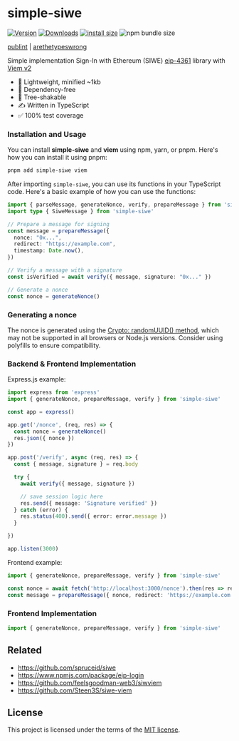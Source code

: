 # simple-siwe 

[![Version](https://img.shields.io/npm/v/simple-siwe)](https://www.npmjs.com/simple-siwe)
[![Downloads](https://img.shields.io/npm/dt/simple-siwe)](https://www.npmjs.com/simple-siwe)
[![install size](https://packagephobia.com/badge?p=simple-siwe)](https://packagephobia.com/result?p=simple-siwe)
![npm bundle size](https://img.shields.io/bundlephobia/min/simple-siwe)


[publint](https://publint.dev/simple-siwe) | 
[arethetypeswrong](https://arethetypeswrong.github.io/?p=simple-siwe)


Simple implementation Sign-In with Ethereum (SIWE) [eip-4361](https://eips.ethereum.org/EIPS/eip-4361) library with [Viem v2](https://viem.sh/)

- 🌱 Lightweight, minified ~1kb
- 🚫 Dependency-free
- 🌳 Tree-shakable
- ✍️ Written in TypeScript
- ✅ 100% test coverage

### Installation and Usage

You can install **simple-siwe** and **viem** using npm, yarn, or pnpm. Here's how you can install it using pnpm:

```bash
pnpm add simple-siwe viem
```

After importing `simple-siwe`, you can use its functions in your TypeScript code. Here's a basic example of how you can use the functions:

```typescript
import { parseMessage, generateNonce, verify, prepareMessage } from 'simple-siwe'
import type { SiweMessage } from 'simple-siwe'

// Prepare a message for signing
const message = prepareMessage({
  nonce: "0x...",
  redirect: "https://example.com",
  timestamp: Date.now(),
})

// Verify a message with a signature
const isVerified = await verify({ message, signature: "0x..." })

// Generate a nonce
const nonce = generateNonce()
```

### Generating a nonce

The nonce is generated using the [Crypto: randomUUID() method](https://developer.mozilla.org/en-US/docs/Web/API/Crypto/randomUUID), which may not be supported in all browsers or Node.js versions. Consider using polyfills to ensure compatibility.


### Backend & Frontend Implementation

Express.js example:

```ts
import express from 'express'
import { generateNonce, prepareMessage, verify } from 'simple-siwe'

const app = express()

app.get('/nonce', (req, res) => {
  const nonce = generateNonce()
  res.json({ nonce })
})

app.post('/verify', async (req, res) => {
  const { message, signature } = req.body

  try {
    await verify({ message, signature })

    // save session logic here
    res.send({ message: 'Signature verified' })
  } catch (error) {
    res.status(400).send({ error: error.message })
  }

})

app.listen(3000)
```

Frontend example:

```ts
import { generateNonce, prepareMessage, verify } from 'simple-siwe'

const nonce = await fetch('http://localhost:3000/nonce').then(res => res.json())
const message = prepareMessage({ nonce, redirect: 'https://example.com', timestamp: Date.now() })
```

### Frontend Implementation

```ts
import { generateNonce, prepareMessage, verify } from 'simple-siwe'
```

## Related
- https://github.com/spruceid/siwe
- https://www.npmjs.com/package/eip-login
- https://github.com/feelsgoodman-web3/siwviem
- https://github.com/Steen3S/siwe-viem

## License
This project is licensed under the terms of the [MIT license](LICENSE).
